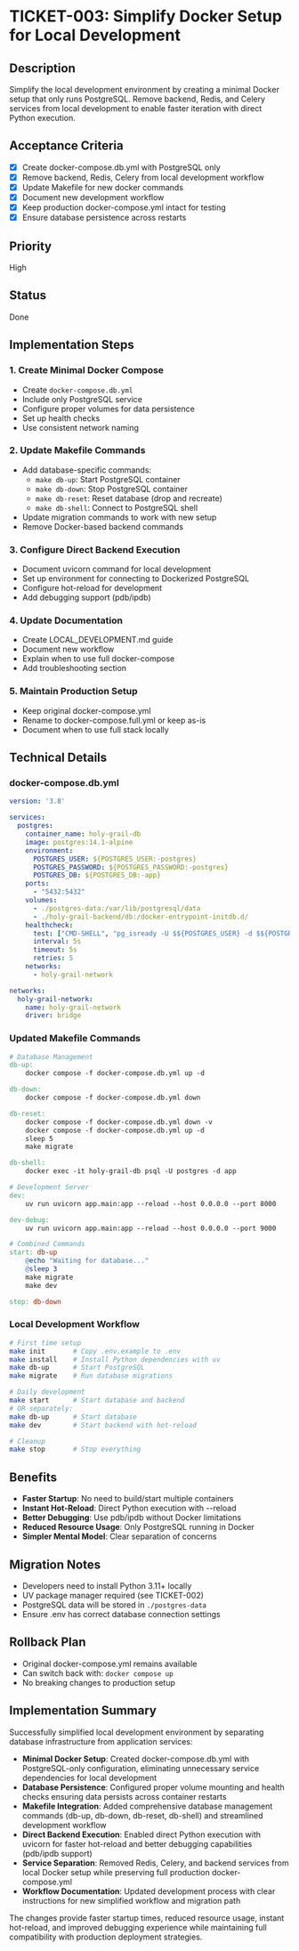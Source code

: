 # TICKET-003: Simplify Docker Setup for Local Development

## Description
Simplify the local development environment by creating a minimal Docker setup that only runs PostgreSQL. Remove backend, Redis, and Celery services from local development to enable faster iteration with direct Python execution.

## Acceptance Criteria
- [x] Create docker-compose.db.yml with PostgreSQL only
- [x] Remove backend, Redis, Celery from local development workflow
- [x] Update Makefile for new docker commands
- [x] Document new development workflow
- [x] Keep production docker-compose.yml intact for testing
- [x] Ensure database persistence across restarts

## Priority
High

## Status
Done

## Implementation Steps

### 1. Create Minimal Docker Compose
- Create `docker-compose.db.yml`
- Include only PostgreSQL service
- Configure proper volumes for data persistence
- Set up health checks
- Use consistent network naming

### 2. Update Makefile Commands
- Add database-specific commands:
  - `make db-up`: Start PostgreSQL container
  - `make db-down`: Stop PostgreSQL container
  - `make db-reset`: Reset database (drop and recreate)
  - `make db-shell`: Connect to PostgreSQL shell
- Update migration commands to work with new setup
- Remove Docker-based backend commands

### 3. Configure Direct Backend Execution
- Document uvicorn command for local development
- Set up environment for connecting to Dockerized PostgreSQL
- Configure hot-reload for development
- Add debugging support (pdb/ipdb)

### 4. Update Documentation
- Create LOCAL_DEVELOPMENT.md guide
- Document new workflow
- Explain when to use full docker-compose
- Add troubleshooting section

### 5. Maintain Production Setup
- Keep original docker-compose.yml
- Rename to docker-compose.full.yml or keep as-is
- Document when to use full stack locally

## Technical Details

### docker-compose.db.yml
```yaml
version: '3.8'

services:
  postgres:
    container_name: holy-grail-db
    image: postgres:14.1-alpine
    environment:
      POSTGRES_USER: ${POSTGRES_USER:-postgres}
      POSTGRES_PASSWORD: ${POSTGRES_PASSWORD:-postgres}
      POSTGRES_DB: ${POSTGRES_DB:-app}
    ports:
      - "5432:5432"
    volumes:
      - ./postgres-data:/var/lib/postgresql/data
      - ./holy-grail-backend/db:/docker-entrypoint-initdb.d/
    healthcheck:
      test: ["CMD-SHELL", "pg_isready -U $${POSTGRES_USER} -d $${POSTGRES_DB}"]
      interval: 5s
      timeout: 5s
      retries: 5
    networks:
      - holy-grail-network

networks:
  holy-grail-network:
    name: holy-grail-network
    driver: bridge
```

### Updated Makefile Commands
```makefile
# Database Management
db-up:
	docker compose -f docker-compose.db.yml up -d

db-down:
	docker compose -f docker-compose.db.yml down

db-reset:
	docker compose -f docker-compose.db.yml down -v
	docker compose -f docker-compose.db.yml up -d
	sleep 5
	make migrate

db-shell:
	docker exec -it holy-grail-db psql -U postgres -d app

# Development Server
dev:
	uv run uvicorn app.main:app --reload --host 0.0.0.0 --port 8000

dev-debug:
	uv run uvicorn app.main:app --reload --host 0.0.0.0 --port 9000

# Combined Commands
start: db-up
	@echo "Waiting for database..."
	@sleep 3
	make migrate
	make dev

stop: db-down
```

### Local Development Workflow
```bash
# First time setup
make init       # Copy .env.example to .env
make install    # Install Python dependencies with uv
make db-up      # Start PostgreSQL
make migrate    # Run database migrations

# Daily development
make start      # Start database and backend
# OR separately:
make db-up      # Start database
make dev        # Start backend with hot-reload

# Cleanup
make stop       # Stop everything
```

## Benefits
- **Faster Startup**: No need to build/start multiple containers
- **Instant Hot-Reload**: Direct Python execution with --reload
- **Better Debugging**: Use pdb/ipdb without Docker limitations
- **Reduced Resource Usage**: Only PostgreSQL running in Docker
- **Simpler Mental Model**: Clear separation of concerns

## Migration Notes
- Developers need to install Python 3.11+ locally
- UV package manager required (see TICKET-002)
- PostgreSQL data will be stored in `./postgres-data`
- Ensure .env has correct database connection settings

## Rollback Plan
- Original docker-compose.yml remains available
- Can switch back with: `docker compose up`
- No breaking changes to production setup

## Implementation Summary

Successfully simplified local development environment by separating database infrastructure from application services:

- **Minimal Docker Setup**: Created docker-compose.db.yml with PostgreSQL-only configuration, eliminating unnecessary service dependencies for local development
- **Database Persistence**: Configured proper volume mounting and health checks ensuring data persists across container restarts
- **Makefile Integration**: Added comprehensive database management commands (db-up, db-down, db-reset, db-shell) and streamlined development workflow
- **Direct Backend Execution**: Enabled direct Python execution with uvicorn for faster hot-reload and better debugging capabilities (pdb/ipdb support)
- **Service Separation**: Removed Redis, Celery, and backend services from local Docker setup while preserving full production docker-compose.yml
- **Workflow Documentation**: Updated development process with clear instructions for new simplified workflow and migration path

The changes provide faster startup times, reduced resource usage, instant hot-reload, and improved debugging experience while maintaining full compatibility with production deployment strategies.